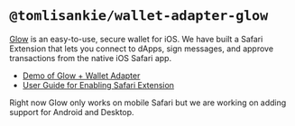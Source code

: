 # `@tomlisankie/wallet-adapter-glow`

[Glow](https://glow.app) is an easy-to-use, secure wallet for iOS. We have built a Safari Extension that lets you connect to dApps, sign messages, and approve transactions from the native iOS Safari app.

- [Demo of Glow + Wallet Adapter](https://wallet-adapter-example.luma-dev.com)
- [User Guide for Enabling Safari Extension](https://glow.app/safari)

Right now Glow only works on mobile Safari but we are working on adding support for Android and Desktop.
